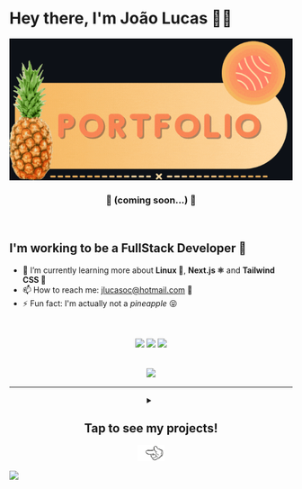 # Hey there, I'm João Lucas 👋🍍

<div align="center">
  <a href="http://abacaxiguy.me" target="_blank">
    <picture>
      <source media="(prefers-color-scheme: light)" srcset="https://github.com/abacaxiguy/abacaxiguy/blob/main/img/portfolio-card-light.gif">
      <img alt="Portfolio Card" src="https://github.com/abacaxiguy/abacaxiguy/blob/main/img/portfolio-card-dark.gif">
    </picture>
  </a>

  <h3>🚧 (coming soon...) 🚧</h3>
</div>

<br>


## I'm working to be a FullStack Developer 💪

- 🚧 I’m currently learning more about **Linux 🐧**, **Next.js ⚛** and **Tailwind CSS 🌊**
- 📫 How to reach me: jlucasoc@hotmail.com 📧
- ⚡ Fun fact: I'm actually not a <i>pineapple</i> 😝

<br>
<br>

<div align="center">
  <img src="http://github-readme-streak-stats.herokuapp.com?user=abacaxiguy&theme=radical&hide_border=true&date_format=j%20M%5B%20Y%5D" height="160px">
  <img src="https://github-readme-stats.vercel.app/api/top-langs/?username=abacaxiguy&layout=compact&theme=radical&hide=php,yacc&langs_count=6&hide_border=true" height="160px">
  <img src="http://github-profile-summary-cards.vercel.app/api/cards/profile-details?username=abacaxiguy&theme=radical" height="200px">
</div>

<br>
<br>

<div align="center">
  <img src="https://komarev.com/ghpvc/?username=abacaxiguy&color=FFB900">
</div>

<hr>

<details align="center">
  <summary>
    <h2>Tap to see my projects! </h2>
    <a href="#tap-to-see-my-projects-"><img src="./img/pointing-hand.gif" width="50px"></a>
  </summary>
    <div align="center">
      <h1>📣 Let me Ask 🧡</h1>
      <img src="https://img.shields.io/badge/-React-61DAFB?style=flat-square&logo=react&logoColor=333">
      <img src="https://img.shields.io/badge/-Firebase-FFCA28?style=flat-square&logo=firebase&logoColor=333">
      <img src="https://img.shields.io/badge/-TypeScript-3178C6?style=flat-square&logo=typescript&logoColor=white">
      <br><br>
      <div>Let me Ask is a project developed during the NLW Together event, which is a platform for creating Q&A rooms. It uses Firebase for authentication and database, and React with TypeScript for the front-end.</div>
      <br>
      <a href="https://github.com/abacaxiguy/letmeask">
        <img width="400em" src="https://github-readme-stats.vercel.app/api/pin/?username=abacaxiguy&repo=letmeask&theme=radical&show_owner=true">
      </a>
      <br><br>
      <img width="800px" src="https://github.com/abacaxiguy/letmeask/blob/main/img/showcase.gif">
    </div>
    <hr>
    <div align="center">
      <h1>🐶 Dogs 🐶</h1>
      <img src="https://img.shields.io/badge/-React-61DAFB?style=flat-square&logo=react&logoColor=333">
      <img src="https://img.shields.io/badge/-Redux-764ABC?style=flat-square&logo=redux&logoColor=white">
      <img src="https://img.shields.io/badge/-React_Router-CA4245?style=flat-square&logo=react-router&logoColor=white">
      <br><br>
      <div>Dogs is an application developed with React, which is a platform for sharing photos of dogs. It uses the Dogs API (currently down), which I also created from scratch, using Express and Multer, to fetch the images and manage the data from the user.</div>
      <br>
      <a href="https://github.com/abacaxiguy/dogs">
        <img width="400em" src="https://github-readme-stats.vercel.app/api/pin/?username=abacaxiguy&repo=dogs&theme=radical&show_owner=true">
      </a>
      <a href="https://github.com/abacaxiguy/dogs_api">
        <img width="400em" src="https://github-readme-stats.vercel.app/api/pin/?username=abacaxiguy&repo=dogs_api&theme=radical&show_owner=true">
      </a>
      <br><br>
      <img width="800px" src="https://github.com/abacaxiguy/dogs/blob/master/img/showcase.gif">
    </div>
    <hr>
    <div align="center">
      <h1>🛒 E-commerce Mr Robot 👨‍💻</h1>
      <img src="https://img.shields.io/badge/-Django-092E20?style=flat-square&logo=django&logoColor=white">
      <img src="https://img.shields.io/badge/-Python-3776AB?style=flat-square&logo=python&logoColor=white">
      <br><br>
      <div>E-commerce Mr Robot is an e-commerce project developed with Django, which is a fictional store that sells products related to the Mr Robot series. It implements various django features, such as authentication, admin panel, models, views, forms, etc.</div>
      <br>
      <a href="https://github.com/abacaxiguy/ecommerce-mr-robot">
        <img width="400em" src="https://github-readme-stats.vercel.app/api/pin/?username=abacaxiguy&repo=ecommerce-mr-robot&theme=radical&show_owner=true">
      </a>
      <br><br>
      <img width="800px" src="https://github.com/abacaxiguy/ecommerce-mr-robot/blob/master/screenshots/showcase.gif">
    </div>
    <br>
    <h2 align="center">🔽 and many more! 🔽</h2>
  <br>
</details>

![](https://hit.yhype.me/github/profile?user_id=62774465)
